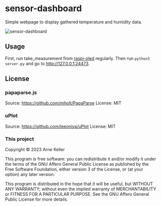 # sensor-dashboard

Simple webpage to display gathered temperature and humidity data.

![sensor-dashboard](https://github.com/FliegendeWurst/sensor-dashboard/assets/12560461/36d6f584-ba88-4856-822c-eaf265414ccf)

## Usage

First, run take_measurement from [raspi-oled](https://github.com/FliegendeWurst/raspi-oled) regularly. Then run `python3 server.py` and go to http://127.0.0.1:24473.

## License

### papaparse.js

Source: https://github.com/mholt/PapaParse
License: MIT

### uPlot

Source: https://github.com/leeoniya/uPlot
License: MIT

### This project

Copyright © 2023 Arne Keller

This program is free software: you can redistribute it and/or modify
it under the terms of the GNU Affero General Public License as published by
the Free Software Foundation, either version 3 of the License, or
(at your option) any later version.

This program is distributed in the hope that it will be useful,
but WITHOUT ANY WARRANTY; without even the implied warranty of
MERCHANTABILITY or FITNESS FOR A PARTICULAR PURPOSE.  See the
GNU Affero General Public License for more details.
